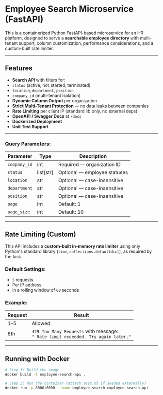 # Employee Search Microservice (FastAPI)

This is a containerized Python FastAPI-based microservice for an HR platform, designed to serve a **searchable employee directory** with multi-tenant support, column customization, performance considerations, and a custom-built rate limiter.

---

## Features

-  **Search API** with filters for:
  - `status` (active, not_started, terminated)
  - `location`, `department`, `position`
  - `company_id` (multi-tenant isolation)
-  **Dynamic Column Output** per organization
-  **Strict Multi-Tenant Protection** — no data leaks between companies
-  **Rate Limiting** per client IP (standard lib only, no external deps)
-  **OpenAPI / Swagger Docs** at `/docs`
-  **Dockerized Deployment**
-  **Unit Test Support**

---

### Query Parameters:

| Parameter     | Type     | Description                      |
|---------------|----------|----------------------------------|
| `company_id`  | int      | Required — organization ID     |
| `status`      | list[str]| Optional — employee statuses      |
| `location`    | str      | Optional — case-insensitive       |
| `department`  | str      | Optional — case-insensitive       |
| `position`    | str      | Optional — case-insensitive       |
| `page`        | int      | Default: 1                        |
| `page_size`   | int      | Default: 10                       |

---

## Rate Limiting (Custom)

This API includes a **custom-built in-memory rate limiter** using only Python's standard library (`time`, `collections.defaultdict`), as required by the task.

###  Default Settings:

- `5` requests
- Per IP address
- In a rolling window of `60` seconds

### Example:

| Request | Result    |
|---------|-----------|
| 1–5     |  Allowed |
| 6th     |  `429 Too Many Requests` with message:<br>`" Rate limit exceeded. Try again later."`

---

## Running with Docker

```bash
# Step 1: Build the image
docker build -t employee-search-api .

# Step 2: Run the container (attach test.db if seeded externally)
docker run -p 8000:8000 --name employee-search employee-search-api
